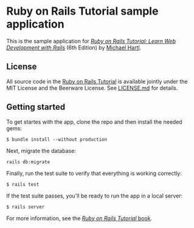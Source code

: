  # Ruby on Rails Tutorial sample application

 This is the sample application for
 [*Ruby on Rails Tutorial:
 Learn Web Development with Rails*](https://www.railstutorial.org/)
(6th Edition)
by [Michael Hartl](https://www.michaelhartl.com/).

## License

All source code in the [Ruby on Rails Tutorial](https://www.railstutorial.org/)
is available jointly under the MIT License and the Beerware License. See
[LICENSE.md](LICENSE.md) for details.

## Getting started

To get startes with the app, clone the repo and then install the needed gems:

```
$ bundle install --without production
```

Next, migrate the database:

```
rails db:migrate
```

Finally, run the test suite to verify that everything is working correctly:
```
$ rails test
```

If the test suite passes, you'll be ready to run the app in a local server:
```
$ rails server
```

For more information, see the 
[*Ruby on Rails Tutorial* book](https://www.railstutorial.org/book).